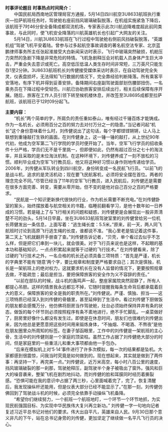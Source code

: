 **时事评论题目** 
**时事热点时间简介：**  
&emsp;&emsp;中国民航局西南地区管理局官方通报，5月14日四川航空3U8633航班执行重庆—拉萨航班任务时，驾驶舱右座前挡风玻璃破裂脱落，在机组实施紧急下降后，该航班于7时46分安全备降成都双流机场，专家表示此次川航迫降难度超此前同类事故，与此同时，使飞机安全降落的川航英雄机长也引起广大网友的关注。  
&emsp;&emsp;5月14日，川航3U8633航班在飞行过程中驾驶舱右侧前风挡破裂脱落，“英雄机组”驾驶飞机平安着陆。曾参与过多起航空事故调查的著名航空法专家、北京蓝鹏律师事务所主任张起淮接受大白新闻采访时表示，飞行中玻璃突然破损，机舱压力突然的急剧下降是非常危险的特情。飞机急剧释压会对机载人员身体产生巨大冲击，严重会失去意识或死亡。高空低压低温人类生存时间非常短，三万英尺只能生存1至2分钟。3U8633航班机长刘传健接受媒体采访时表示，在自动驾驶完全失灵，仪表盘损坏，无法得知飞行数据的情况下，完全靠经验判断降落。所有乘客平安落地，有序下机并得到妥善安排。备降期间右座副驾驶面部划伤腰部扭伤，一名乘务员在下降过程中受轻伤。川航已协助旅客安排后续出行，相关后续保障有序开展。随后，旅客在工作人员引领下转至候机楼休息，并改签至3U8695成都至拉萨航班，该航班已于12时09分起飞。    

**主要内容：**  
&emsp;&emsp;“机长”两个简单的字，所肩负的责任重如泰山，唯有经过千锤百炼才能铸成。作为一名机长，必须用百分之百的努力去对付万分之一的隐患。”当记者问起“机长”这个身份意味着什么时，刘传健说出了这句话，每个字都铿铿锵锵，让人马上联想到重锤敲打生铁的画面。在刘传健身上，这一锤一锤的敲打，从上世纪90年代初，他成为空军第二飞行学院的学员时便开始了。当年，空军飞行学员的招收条件十分严格，学员们无不是千里挑一，但即便如此，仍然有超过百分之七十的淘汰率，并且采取的是末位淘汰机制。在这种环境下，刘传健养成了一刻不放松的习惯。顺利毕业成为空军飞行教员后，他又将这种好习惯以身作则地传递给学员。2006年，刘传健从军队转业到四川航空，身份转变成一名民航飞行员。“以前飞的是战斗机，追求的是灵活机动；现在要飞民航客机，必须将安全摆在首位。两者的理念完全不同。”尽管已经当了11年的空军飞行教员，进入民航后，刘传健还是需要在很多方面完善、转变，需要从零开始，但不变的是他对自己百分之百的严格要求。  
&emsp;&emsp;“民航是一个知识更新换代很快的行业，作为机长需要不断充电。”在刘传健卧室的案头，始终摆放着与航空相关的书籍，临睡前翻看学习，是他十数年如一日养成的习惯。若是碰上了与飞行相关的问题和疑惑，刘传健更是会展现出一股非弄清楚不可的劲头。5月14日早晨，坐在3U8633航班驾驶室里的刘传健曾给另一位机长蒋健发出一条信息，上面写着：“逃生绳长度：5.5米。”原来，前一天，两人同飞航班时讨论到高原飞行逃生绳的长度，谁都说不准。“我心里老是惦记着这件事，第二天上飞机就翻开手册查了查。”刘传健告诉记者，“贝壳，单个看过去似乎不怎么样，但是把它们串到一块儿，就会很美。对于飞行员来说也是这样，不起眼的基本功和基础知识，一点点积累起来就等于过硬的飞行技术。” 在刘传健看来，除了过硬的飞行技术之外，一名合格的机长还必须具备三项特质：“首先是严谨，机长的字典里不能有‘随意’两个字，要比规章和制度更严格要求自己；其次是慎独，机长是一架航班上的绝对权力，这就要求机长在没有人监督的情况下，更要按照规章去做，不能疏忽；最后是担当，要把保障旅客的安全作为义不容辞的责任。”  
&emsp;&emsp;“以前在部队的时候，战斗机的轰鸣声一起，整座家属院突然寂静了，所有人都提心吊胆。这样的情景我永远都忘不掉，它随时提醒我每条生命背后都承载着巨大的意义，保障旅客的安全是我的职责所在。”刘传健说。严谨、慎独、担当——这三项特质已经深入到刘传健的骨髓里，甚至延伸到了生活中。看过刘传健下厨做饭的朋友都会感慨万分，他仿佛将厨房当作驾驶舱，灶台必须始终保持井井有条的状态，做饭的每个环节则必须按照程序有条不紊地进行，绝不手忙脚乱。一桌菜做好了，厨房里好像什么都没有发生过。即使是在休息时间，朋友们也很难约刘传健出来，因为他总是更愿意把这些时间用来锻炼身体，“不抽烟、不喝酒、不熬夜”是他在朋友圈里众所周知的标签。在妻子邹函眼里，工作中的刘传健是一架航班的主心骨，生活中的刘传健则是一个家庭的顶梁柱。虽然工作占据了刘传健绝大部分的时间，但是家庭里的一些重活儿和重大事项都由他一手包办。  
&emsp;&emsp;“后来在模拟机上对‘5·14’事件进行了许多次模拟，每一次的结果都是坠机。大家都感到很震惊，问我当时究竟是如何做到的。现在想起来，其实就是做到了两件事：再坚持一下，再完美一点。”刘传健说，近万米高空，每小时八百公里的速度，挡风玻璃破裂的那一刹那，驾驶舱释压，副驾驶半个身子被吸出了窗外。强风和巨大的噪音袭来，整架飞机在剧烈地抖动，而刘传健的脸和耳膜同时经历着撕裂感。“恐惧可能在我的意识中占据了两三秒，心里面喊着完了，完了。恢复清醒后，我发现操纵杆还能用，但是仪表大部分已经不能显示了。”在那一刻，刘传健仿佛回到了驾驶战斗机的时候，必须完全依靠手动操纵飞机备降。  
&emsp;&emsp;“希望你们继续努力，一个航班一个航班地盯，一个环节一个环节地抓，为实现民航强国目标、为实现中华民族伟大复兴再立新功。” 刘传健一字一句地向记者复述习近平总书记对他们的要求。伟大出自平凡，英雄来自人民。9月30日那个意义非凡的下午，站在总书记身旁的刘传健，更加坚定了继续做一名平凡飞行员的决心。  
